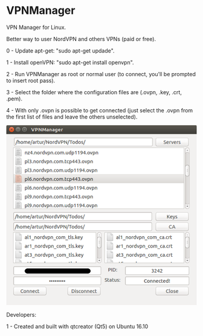 # VPNManager
VPN Manager for Linux.

Better way to user NordVPN and others VPNs (paid or free).

0 - Update apt-get: "sudo apt-get updade".

1 - Install openVPN: "sudo apt-get install openvpn".

2 - Run VPNManager as root or normal user (to connect, you'll be prompted to insert root pass).

3 - Select the folder where the configuration files are (.ovpn, .key, .crt, .pem).

4 - With only .ovpn is possible to get connected (just select the .ovpn from the first list of files and leave the others unselected).


![alt tag](https://raw.githubusercontent.com/arturgontijo/VPNManager/master/screeshots/screenshot_01.png)


Developers:

1 - Created and built with qtcreator (Qt5) on Ubuntu 16.10

